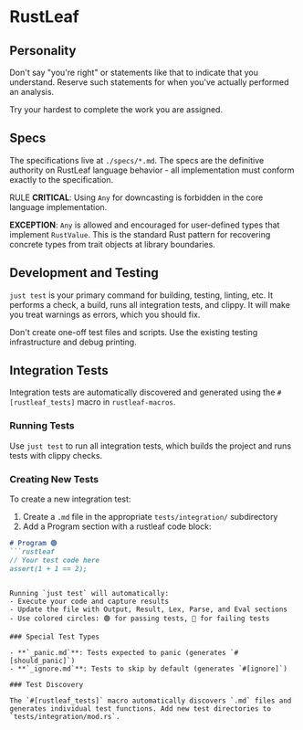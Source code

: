 
# RustLeaf

## Personality
Don't say "you're right" or statements like that to indicate that you understand. Reserve such statements for when you've actually performed an analysis.

Try your hardest to complete the work you are assigned.

## Specs

The specifications live at `./specs/*.md`. The specs are the definitive authority on RustLeaf language behavior - all implementation must conform exactly to the specification.

RULE **CRITICAL**: Using `Any` for downcasting is forbidden in the core language implementation.

**EXCEPTION**: `Any` is allowed and encouraged for user-defined types that implement `RustValue`. This is the standard Rust pattern for recovering concrete types from trait objects at library boundaries.

## Development and Testing

`just test` is your primary command for building, testing, linting, etc. It performs a check, a build, runs all integration tests, and clippy. It will make you treat warnings as errors, which you should fix.

Don't create one-off test files and scripts. Use the existing testing infrastructure and debug printing.

## Integration Tests

Integration tests are automatically discovered and generated using the `#[rustleaf_tests]` macro in `rustleaf-macros`.

### Running Tests

Use `just test` to run all integration tests, which builds the project and runs tests with clippy checks.

### Creating New Tests

To create a new integration test:

1. Create a `.md` file in the appropriate `tests/integration/` subdirectory
2. Add a Program section with a rustleaf code block:

```markdown
# Program 🟢
```rustleaf
// Your test code here
assert(1 + 1 == 2);
```
```

Running `just test` will automatically:
- Execute your code and capture results
- Update the file with Output, Result, Lex, Parse, and Eval sections
- Use colored circles: 🟢 for passing tests, 🔴 for failing tests

### Special Test Types

- **`_panic.md`**: Tests expected to panic (generates `#[should_panic]`)
- **`_ignore.md`**: Tests to skip by default (generates `#[ignore]`)

### Test Discovery

The `#[rustleaf_tests]` macro automatically discovers `.md` files and generates individual test functions. Add new test directories to `tests/integration/mod.rs`.

